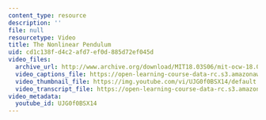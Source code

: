 ```yaml
---
content_type: resource
description: ''
file: null
resourcetype: Video
title: The Nonlinear Pendulum
uid: cd1c138f-d4c2-afd7-ef0d-885d72ef045d
video_files:
  archive_url: http://www.archive.org/download/MIT18.03S06/mit-ocw-18.03-lec31-05may2003-220k_512kb.mp4
  video_captions_file: https://open-learning-course-data-rc.s3.amazonaws.com/18-03sc-differential-equations-fall-2011/7e9751b825405b189ac2d90633a0503b_UJG0f0BSX14.vtt
  video_thumbnail_file: https://img.youtube.com/vi/UJG0f0BSX14/default.jpg
  video_transcript_file: https://open-learning-course-data-rc.s3.amazonaws.com/18-03sc-differential-equations-fall-2011/98761b4b53d7184806e55366a18659c9_UJG0f0BSX14.pdf
video_metadata:
  youtube_id: UJG0f0BSX14
---
```

